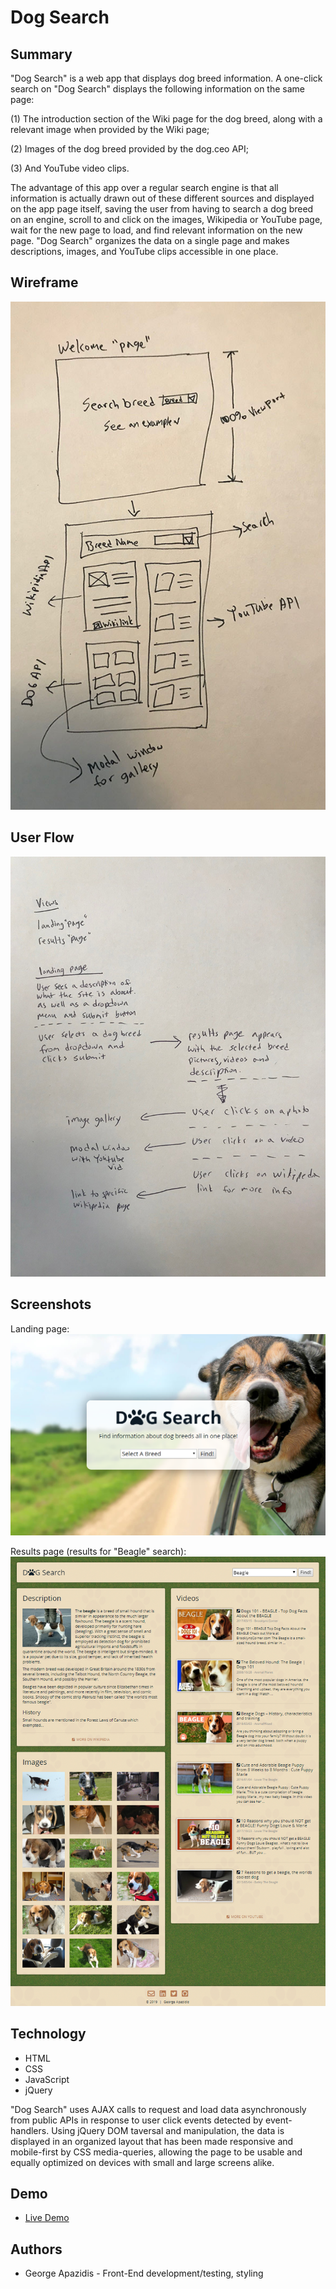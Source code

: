 # Dog Search #

## Summary ##

"Dog Search" is a web app that displays dog breed information. A one-click search on "Dog Search" displays the following information on the same page:

(1) The introduction section of the Wiki page for the dog breed, along with a relevant image when provided by the Wiki page;

(2) Images of the dog breed provided by the dog.ceo API;

(3) And YouTube video clips.

The advantage of this app over a regular search engine is that all information is actually drawn out of these different sources and displayed on the app page itself, saving the user from having to search a dog breed on an engine, scroll to and click on the images, Wikipedia or YouTube page, wait for the new page to load, and find relevant information on the new page. "Dog Search" organizes the data on a single page and makes descriptions, images, and YouTube clips accessible in one place.

## Wireframe ##
![wireframe](https://github.com/george-apazidis/dog-search-api-capstone/blob/master/images/wireframe.jpg "wireframe")

## User Flow ##
![wireframe](https://github.com/george-apazidis/dog-search-api-capstone/blob/master/images/user-flow.jpg "wireframe")

## Screenshots ##
Landing page:
![landing page](https://github.com/george-apazidis/dog-search-api-capstone/blob/master/landing-page.png "landing page")

Results page (results for "Beagle" search):
![results page](https://github.com/george-apazidis/dog-search-api-capstone/blob/master/results-page.png "results page")


## Technology ##

* HTML
* CSS
* JavaScript
* jQuery

"Dog Search" uses AJAX calls to request and load data asynchronously from public APIs in response to user click events detected by event-handlers. Using jQuery DOM taversal and manipulation, the data is displayed in an organized layout that has been made responsive and mobile-first by CSS media-queries, allowing the page to be usable and equally optimized on devices with small and large screens alike.

## Demo ##

* [Live Demo](https://george-apazidis.github.io/dog-search-api-capstone/)

## Authors ##

* George Apazidis - Front-End development/testing, styling
